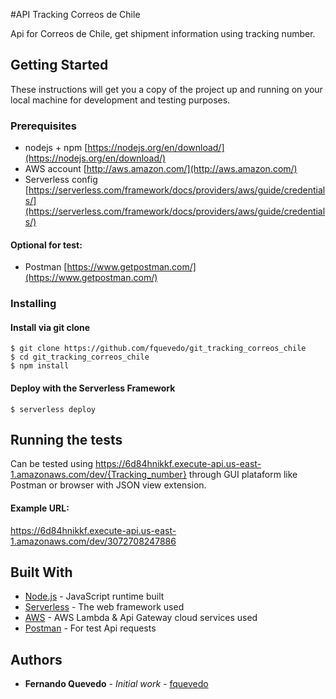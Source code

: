 #API Tracking Correos de Chile

Api for Correos de Chile, get shipment information using tracking number.

## Getting Started

These instructions will get you a copy of the project up and running on your local machine for development and testing purposes.

### Prerequisites

* nodejs + npm [https://nodejs.org/en/download/](https://nodejs.org/en/download/)
* AWS account [http://aws.amazon.com/](http://aws.amazon.com/)
* Serverless config [https://serverless.com/framework/docs/providers/aws/guide/credentials/](https://serverless.com/framework/docs/providers/aws/guide/credentials/)

#### Optional for test:
* Postman [https://www.getpostman.com/](https://www.getpostman.com/)

### Installing

#### Install via git clone

```
$ git clone https://github.com/fquevedo/git_tracking_correos_chile
$ cd git_tracking_correos_chile
$ npm install 
```

#### Deploy with the Serverless Framework

```
$ serverless deploy
```

## Running the tests

Can be tested using  https://6d84hnikkf.execute-api.us-east-1.amazonaws.com/dev/{Tracking_number} through GUI plataform like Postman or browser with JSON view extension.  

#### Example URL:
https://6d84hnikkf.execute-api.us-east-1.amazonaws.com/dev/3072708247886


## Built With

* [Node.js](https://nodejs.org/es/) - JavaScript runtime built 
* [Serverless](https://serverless.com/framework/docs/) - The web framework used
* [AWS](https://aws.amazon.com) - AWS Lambda & Api Gateway cloud services used
* [Postman](https://www.getpostman.com/) - For test Api requests

## Authors

* **Fernando Quevedo** - *Initial work* - [fquevedo](https://github.com/fquevedo)

